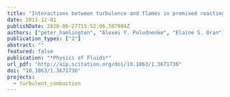 ```yaml
---
title: "Interactions between turbulence and flames in premixed reacting flows"
date: 2011-12-01
publishDate: 2020-06-27T15:52:06.507984Z
authors: ["peter_hamlington", "Alexei Y. Poludnenko", "Elaine S. Oran"]
publication_types: ["2"]
abstract: ""
featured: false
publication: "*Physics of Fluids*"
url_pdf: "http://aip.scitation.org/doi/10.1063/1.3671736"
doi: "10.1063/1.3671736"
projects:
  - turbulent_combustion
---
```


